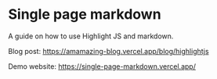 # Single page markdown
A guide on how to use Highlight JS and markdown.

Blog post: https://amamazing-blog.vercel.app/blog/highlightjs

Demo website: https://single-page-markdown.vercel.app/
